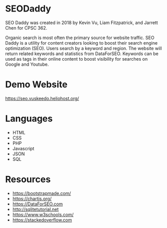 # SEODaddy

SEO Daddy was created in 2018 by Kevin Vu, Liam Fitzpatrick, and Jarrett Chen for CPSC 362.

Organic search is most often the primary source for website traffic. SEO Daddy is a utility for content creators looking to boost their search engine optimization (SEO). Users search by a keyword and region. The website will return related keywords and statistics from DataForSEO. Keywords can be used as tags in their online content to boost visibility for searches on Google and Youtube.

# Demo Website
https://seo.vuskeedo.heliohost.org/

# Languages
* HTML
* CSS
* PHP
* Javascript
* JSON
* SQL

# Resources
* https://bootstrapmade.com/
* https://chartjs.org/
* https://DataForSEO.com
* http://sqlitetutorial.net
* https://www.w3schools.com/
* https://stackedoverflow.com
